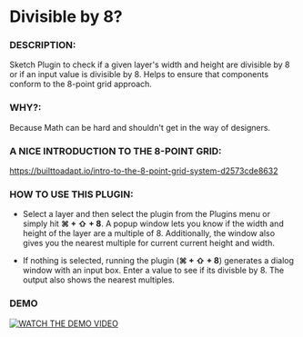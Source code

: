 # Divisible by 8?

### DESCRIPTION:
Sketch Plugin to check if a given layer's width and height are divisible by 8 or if an input value is divisible by 8. Helps to ensure that components conform to the 8-point grid approach.

### WHY?: 
Because Math can be hard and shouldn't get in the way of designers.

### A NICE INTRODUCTION TO THE 8-POINT GRID: 
https://builttoadapt.io/intro-to-the-8-point-grid-system-d2573cde8632

### HOW TO USE THIS PLUGIN:
* Select a layer and then select the plugin from the Plugins menu or simply hit **&#8984; + &#8679; + 8**. 
   A popup window lets you know if the width and height of the layer are a multiple of 8. Additionally, the window also gives you the nearest multiple for current current height and width.
   
* If nothing is selected, running the plugin (**&#8984; + &#8679; + 8**) generates a dialog window with an input box. Enter a value to see if its divisble by 8. The output also shows the nearest multiples.

### DEMO
[![WATCH THE DEMO VIDEO](https://user-images.githubusercontent.com/4453893/32559593-88f07232-c475-11e7-96c9-2121a5cded44.png)](https://vimeo.com/241890314)

